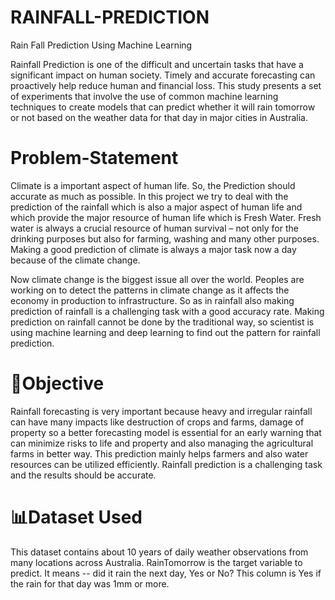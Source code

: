# RAINFALL-PREDICTION
Rain Fall Prediction Using Machine Learning 



Rainfall Prediction is one of the difficult and uncertain tasks that have a significant impact on human society. Timely and accurate forecasting can proactively help reduce human and financial loss. This study presents a set of experiments that involve the use of common machine learning techniques to create models that can predict whether it will rain tomorrow or not based on the weather data for that day in major cities in Australia.



# Problem-Statement
Climate is a important aspect of human life. So, the Prediction should accurate as much as possible. In this project we try to deal with the prediction of the rainfall which is also a major aspect of human life and which provide the major resource of human life which is Fresh Water. Fresh water is always a crucial resource of human survival – not only for the drinking purposes but also for farming, washing and many other purposes. Making a good prediction of climate is always a major task now a day because of the climate change.

Now climate change is the biggest issue all over the world. Peoples are working on to detect the patterns in climate change as it affects the economy in production to infrastructure. So as in rainfall also making prediction of rainfall is a challenging task with a good accuracy rate. Making prediction on rainfall cannot be done by the traditional way, so scientist is using machine learning and deep learning to find out the pattern for rainfall prediction.

# 🎯Objective
Rainfall forecasting is very important because heavy and irregular rainfall can have many impacts like destruction of crops and farms, damage of property so a better forecasting model is essential for an early warning that can minimize risks to life and property and also managing the agricultural farms in better way. This prediction mainly helps farmers and also water resources can be utilized efficiently. Rainfall prediction is a challenging task and the results should be accurate.

# 📊Dataset Used
This dataset contains about 10 years of daily weather observations from many locations across Australia. RainTomorrow is the target variable to predict. It means -- did it rain the next day, Yes or No? This column is Yes if the rain for that day was 1mm or more.

